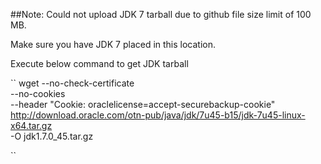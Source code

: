 ##Note: Could not upload JDK 7 tarball due to github file size limit of 100 MB.

Make sure you have JDK 7 placed in this location.

Execute below command to get JDK tarball

``
wget --no-check-certificate \
     --no-cookies \
     --header "Cookie: oraclelicense=accept-securebackup-cookie" \
     http://download.oracle.com/otn-pub/java/jdk/7u45-b15/jdk-7u45-linux-x64.tar.gz \
     -O jdk1.7.0_45.tar.gz

``

